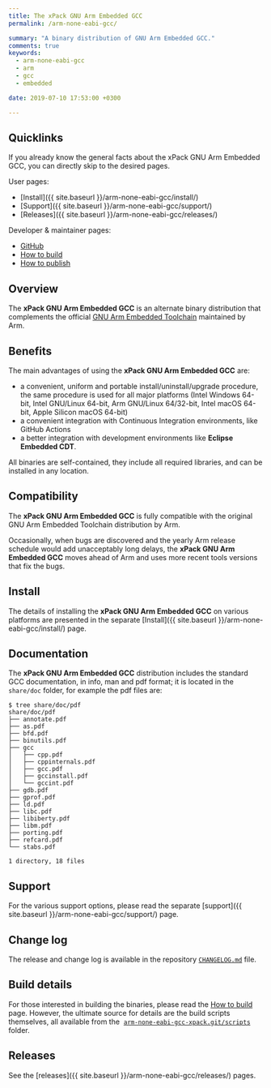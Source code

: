 ```yaml
---
title: The xPack GNU Arm Embedded GCC
permalink: /arm-none-eabi-gcc/

summary: "A binary distribution of GNU Arm Embedded GCC."
comments: true
keywords:
  - arm-none-eabi-gcc
  - arm
  - gcc
  - embedded

date: 2019-07-10 17:53:00 +0300

---
```


## Quicklinks

If you already know the general facts about the xPack GNU Arm Embedded GCC, you can
directly skip to the desired pages.

User pages:

- [Install]({{ site.baseurl }}/arm-none-eabi-gcc/install/)
- [Support]({{ site.baseurl }}/arm-none-eabi-gcc/support/)
- [Releases]({{ site.baseurl }}/arm-none-eabi-gcc/releases/)

Developer & maintainer pages:

- [GitHub](https://github.com/xpack-dev-tools/arm-none-eabi-gcc-xpack)
- [How to build](https://github.com/xpack-dev-tools/arm-none-eabi-gcc-xpack/blob/xpack/README-BUILD.md)
- [How to publish](https://github.com/xpack-dev-tools/arm-none-eabi-gcc-xpack/blob/xpack/README-RELEASE.md)

## Overview

The **xPack GNU Arm Embedded GCC**
is an alternate binary distribution that complements the official
[GNU Arm Embedded Toolchain](https://developer.arm.com/open-source/gnu-toolchain/gnu-rm)
maintained by Arm.

## Benefits

The main advantages of using the **xPack GNU Arm Embedded GCC** are:

- a convenient, uniform and portable install/uninstall/upgrade procedure,
  the same procedure is used for all major
  platforms (Intel Windows 64-bit, Intel GNU/Linux 64-bit, Arm GNU/Linux
  64/32-bit, Intel macOS 64-bit, Apple Silicon macOS 64-bit)
- a convenient integration with Continuous Integration environments,
  like GitHub Actions
- a better integration with development environments
  like **Eclipse Embedded CDT**.

All binaries are self-contained, they include all required libraries,
and can be installed in any location.

## Compatibility

The **xPack GNU Arm Embedded GCC** is fully compatible with the
original GNU Arm Embedded Toolchain distribution by Arm.

Occasionally, when bugs are discovered and the yearly Arm release schedule
would add unacceptably long delays, the **xPack GNU Arm Embedded GCC**
moves ahead of Arm and uses more recent tools versions that fix the bugs.

## Install

The details of installing the **xPack GNU Arm Embedded GCC** on various
platforms are presented in the separate
[Install]({{ site.baseurl }}/arm-none-eabi-gcc/install/) page.

## Documentation

The **xPack GNU Arm Embedded GCC** distribution includes the
standard GCC documentation, in info, man and pdf format;
it is located in the `share/doc` folder, for example the pdf files are:

```console
$ tree share/doc/pdf
share/doc/pdf
├── annotate.pdf
├── as.pdf
├── bfd.pdf
├── binutils.pdf
├── gcc
│   ├── cpp.pdf
│   ├── cppinternals.pdf
│   ├── gcc.pdf
│   ├── gccinstall.pdf
│   └── gccint.pdf
├── gdb.pdf
├── gprof.pdf
├── ld.pdf
├── libc.pdf
├── libiberty.pdf
├── libm.pdf
├── porting.pdf
├── refcard.pdf
└── stabs.pdf

1 directory, 18 files
```

## Support

For the various support options, please read the separate
[support]({{ site.baseurl }}/arm-none-eabi-gcc/support/) page.

## Change log

The release and change log is available in the repository
[`CHANGELOG.md`](https://github.com/xpack-dev-tools/arm-none-eabi-gcc-xpack/blob/xpack/CHANGELOG.md) file.

## Build details

For those interested in building the binaries, please read the
[How to build](https://github.com/xpack-dev-tools/arm-none-eabi-gcc-xpack/blob/xpack/README-BUILD.md)
page.
However, the ultimate source for details are the build scripts themselves,
all available from the 
[`arm-none-eabi-gcc-xpack.git/scripts`](https://github.com/xpack-dev-tools/arm-none-eabi-gcc-xpack/tree/xpack/scripts/)
folder.

## Releases

See the [releases]({{ site.baseurl }}/arm-none-eabi-gcc/releases/) pages.

